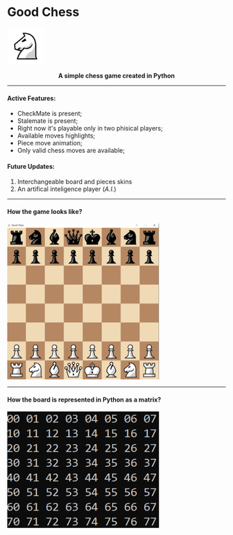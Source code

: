 # Good Chess

<img src="https://github.com/t0ry003/ChessEngine/blob/master/Documentation/icon-big.png" alt="GoodChess" width="85"/> </br> <center>**A simple chess game created in Python**</center>

------------
#### Active Features:
- CheckMate is present;
- Stalemate is present;
- Right now it's playable only in two phisical players;
- Available moves highlights;
- Piece move animation;
- Only valid chess moves are available;

#### Future Updates:
1. Interchangeable board and pieces skins
2. An artifical inteligence player (*A.I.*)

------------

#### How the game looks like?
<img src="https://github.com/t0ry003/ChessEngine/blob/master/Documentation/board.png" alt="BoardScreenshot" width="350"/>

------------

#### How the board is represented in Python as a matrix?
<img src="https://github.com/t0ry003/ChessEngine/blob/master/Documentation/board-numbering.png" alt="BoardNumbering" width="350"/>

